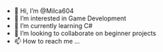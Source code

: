 - 👋 Hi, I’m @Milca604
- 👀 I’m interested in Game Development
- 🌱 I’m currently learning C#
- 💞️ I’m looking to collaborate on beginner projects
- 📫 How to reach me ...

<!---
Milca604/Milca604 is a ✨ special ✨ repository because its `README.md` (this file) appears on your GitHub profile.
You can click the Preview link to take a look at your changes.
--->
